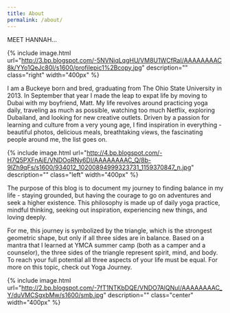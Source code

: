 ```yaml
---
title: About
permalink: /about/
---
```


MEET HANNAH...

{% include image.html url="http://3.bp.blogspot.com/-5NVNiqLqgHU/VM8U1WCfRaI/AAAAAAAAC8k/YYo1QeJc80I/s1600/profilepic1%2Bcopy.jpg" description="" class="right" width="400px" %}

I am a Buckeye born and bred, graduating from The Ohio State University in 2013. In September that year I made the leap to expat life by moving to Dubai with my boyfriend, Matt. My life revolves around practicing yoga daily, traveling as much as possible, watching too much Netflix, exploring Dubailand, and looking for new creative outlets. Driven by a passion for learning and culture from a very young age, I find inspiration in everything - beautiful photos, delicious meals, breathtaking views, the fascinating people around me, the list goes on.

{% include image.html url="http://4.bp.blogspot.com/-H7Q5PXFnAjE/VNDOoRNy6DI/AAAAAAAAC_Q/8b-9lZh9qFs/s1600/934012_10200894999323731_1159370847_n.jpg" description="" class="left" width="400px" %}

The purpose of this blog is to document my journey to finding balance in my life - staying grounded, but having the courage to go on adventures and seek a higher existence. This philosophy is made up of daily yoga practice, mindful thinking, seeking out inspiration, experiencing new things, and loving deeply.

For me, this journey is symbolized by the triangle, which is the strongest geometric shape, but only if all three sides are in balance. Based on a mantra that I learned at YMCA summer camp (both as a camper and a counselor), the three sides of the triangle represent spirit, mind, and body. To reach your full potential all three aspects of your life must be equal. For more on this topic, check out Yoga Journey.

{% include image.html url="http://2.bp.blogspot.com/-7fT1NTKbDQE/VNDO7AlQNuI/AAAAAAAAC_Y/duVMCSgxbMw/s1600/smb.jpg" description="" class="center" width="400px" %}

